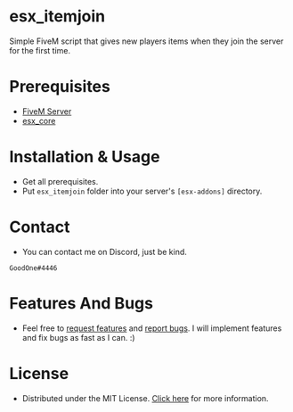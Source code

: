 # esx_itemjoin
Simple FiveM script that gives new players items when they join the server for the first time.
# Prerequisites
* [FiveM Server](https://docs.fivem.net/docs/server-manual/setting-up-a-server/)
* [esx_core](https://github.com/esx-framework/esx_core)
# Installation & Usage
* Get all prerequisites.
* Put `esx_itemjoin` folder into your server's `[esx-addons]` directory.
# Contact
* You can contact me on Discord, just be kind.
```
GoodOne#4446
```
# Features And Bugs
* Feel free to [request features](https://github.com/GoodOne120/gmod-maintenance/issues/new) and [report bugs](https://github.com/GoodOne120/gmod-maintenance/issues/new). I will implement features and fix bugs as fast as I can. :)
# License
* Distributed under the MIT License. [Click here](https://github.com/GoodOne120/gmod-maintenance/blob/main/LICENSE) for more information.
